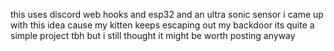 this uses discord web hooks and esp32 and an ultra sonic sensor 
i came up with this idea cause my kitten keeps escaping out my backdoor its quite a simple project tbh
but i still thought it might be worth posting anyway

